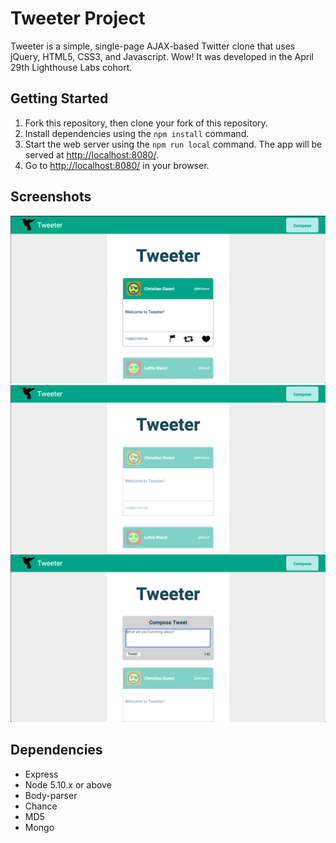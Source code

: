 # Tweeter Project

Tweeter is a simple, single-page AJAX-based Twitter clone that uses jQuery, HTML5, CSS3, and Javascript. Wow! It was developed in the April 29th Lighthouse Labs cohort.



## Getting Started

1. Fork this repository, then clone your fork of this repository.
2. Install dependencies using the `npm install` command.
3. Start the web server using the `npm run local` command. The app will be served at <http://localhost:8080/>.
4. Go to <http://localhost:8080/> in your browser.

## Screenshots
!["Screenshot of page with tweet focused"](docs/tweet-focused.png)
!["Screenshot of page with tweet unfocused"](docs/tweet-not-focused.png)
!["Screenshot of expanded compose tweet section after pressing compose"](docs/button-press.png)

## Dependencies

- Express
- Node 5.10.x or above 
- Body-parser
- Chance
- MD5
- Mongo
